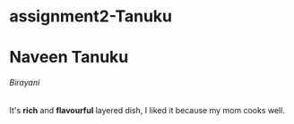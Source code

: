 # assignment2-Tanuku
# Naveen Tanuku
###### Birayani
It's **rich** and **flavourful** layered dish, I liked it because my mom cooks well.
